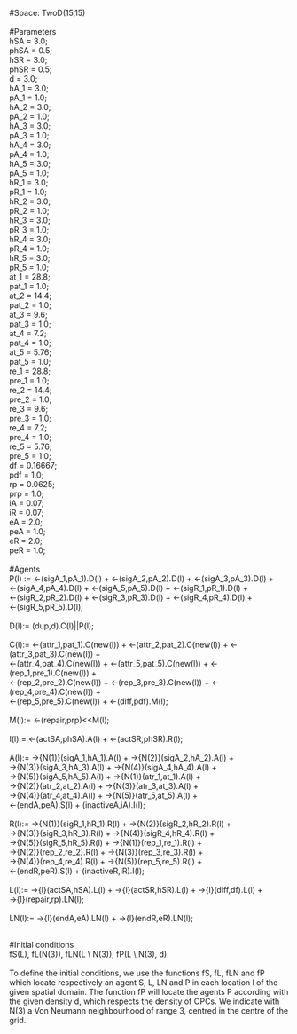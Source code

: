 
#Space: TwoD(15,15)<br />
<br />
#Parameters<br />
hSA = 3.0;<br />
phSA = 0.5;<br />
hSR = 3.0;<br />
phSR = 0.5;<br />
d = 3.0;<br />
hA_1 = 3.0;<br />
pA_1 = 1.0;<br />
hA_2 = 3.0;<br />
pA_2 = 1.0;<br />
hA_3 = 3.0;<br />
pA_3 = 1.0;<br />
hA_4 = 3.0;<br />
pA_4 = 1.0;<br />
hA_5 = 3.0;<br />
pA_5 = 1.0;<br />
hR_1 = 3.0;<br />
pR_1 = 1.0;<br />
hR_2 = 3.0;<br />
pR_2 = 1.0;<br />
hR_3 = 3.0;<br />
pR_3 = 1.0;<br />
hR_4 = 3.0;<br />
pR_4 = 1.0;<br />
hR_5 = 3.0;<br />
pR_5 = 1.0;<br />
at_1 = 28.8;<br />
pat_1 = 1.0;<br />
at_2 = 14.4;<br />
pat_2 = 1.0;<br />
at_3 = 9.6;<br />
pat_3 = 1.0;<br />
at_4 = 7.2;<br />
pat_4 = 1.0;<br />
at_5 = 5.76;<br />
pat_5 = 1.0;<br />
re_1 = 28.8;<br />
pre_1 = 1.0;<br />
re_2 = 14.4;<br />
pre_2 = 1.0;<br />
re_3 = 9.6;<br />
pre_3 = 1.0;<br />
re_4 = 7.2;<br />
pre_4 = 1.0;<br />
re_5 = 5.76;<br />
pre_5 = 1.0;<br />
df = 0.16667;<br />
pdf = 1.0;<br />
rp = 0.0625;<br />
prp = 1.0;<br />
iA = 0.07;<br />
iR = 0.07;<br />
eA = 2.0;<br />
peA = 1.0;<br />
eR = 2.0;<br />
peR = 1.0;<br />
<br />
#Agents<br />
P(l) :=  <-(sigA_1,pA_1).D(l) + <-(sigA_2,pA_2).D(l) + <-(sigA_3,pA_3).D(l) + <br />
         <-(sigA_4,pA_4).D(l) + <-(sigA_5,pA_5).D(l) + <-(sigR_1,pR_1).D(l) + <br />
         <-(sigR_2,pR_2).D(l) + <-(sigR_3,pR_3).D(l) + <-(sigR_4,pR_4).D(l) + <br />
         <-(sigR_5,pR_5).D(l);<br />
          <br />
D(l):= (dup,d).C(l)||P(l); <br />
<br />
C(l):= <-(attr_1,pat_1).C(new(l)) + <-(attr_2,pat_2).C(new(l)) + <-(attr_3,pat_3).C(new(l)) +  <br />
       <-(attr_4,pat_4).C(new(l)) + <-(attr_5,pat_5).C(new(l)) + <-(rep_1,pre_1).C(new(l)) + <br />
       <-(rep_2,pre_2).C(new(l)) + <-(rep_3,pre_3).C(new(l)) + <-(rep_4,pre_4).C(new(l)) + <br />
       <-(rep_5,pre_5).C(new(l)) + <-(diff,pdf).M(l);<br />
<br />
M(l):= <-(repair,prp)<<M(l); <br />
<br />
I(l):= <-(actSA,phSA).A(l) + <-(actSR,phSR).R(l);  <br />
<br />
A(l):= ->{N(1)}(sigA_1,hA_1).A(l) + ->{N(2)}(sigA_2,hA_2).A(l) + <br />
       ->{N(3)}(sigA_3,hA_3).A(l) + ->{N(4)}(sigA_4,hA_4).A(l) + <br />
       ->{N(5)}(sigA_5,hA_5).A(l) + ->{N(1)}(atr_1,at_1).A(l) + <br />
       ->{N(2)}(atr_2,at_2).A(l) + ->{N(3)}(atr_3,at_3).A(l) + <br />
       ->{N(4)}(atr_4,at_4).A(l) + ->{N(5)}(atr_5,at_5).A(l) + <br />
        <-(endA,peA).S(l) + (inactiveA,iA).I(l);<br />
<br />
R(l):= ->{N(1)}(sigR_1,hR_1).R(l) + ->{N(2)}(sigR_2,hR_2).R(l) + <br />
       ->{N(3)}(sigR_3,hR_3).R(l) + ->{N(4)}(sigR_4,hR_4).R(l) + <br />
       ->{N(5)}(sigR_5,hR_5).R(l) + ->{N(1)}(rep_1,re_1).R(l) + <br />
       ->{N(2)}(rep_2,re_2).R(l) + ->{N(3)}(rep_3,re_3).R(l) + <br />
       ->{N(4)}(rep_4,re_4).R(l) + ->{N(5)}(rep_5,re_5).R(l) + <br />
       <-(endR,peR).S(l) + (inactiveR,iR).I(l);<br />
<br />
L(l):= ->{l}(actSA,hSA).L(l) + ->{l}(actSR,hSR).L(l)  + ->{l}(diff,df).L(l) + <br />
        ->{l}(repair,rp).LN(l); <br />
<br />
LN(l):= ->{l}(endA,eA).LN(l) + ->{l}(endR,eR).LN(l); <br />

<br />
#Initial conditions<br />
fS(L), fL(N(3)), fLN(L \ N(3)), fP(L \ N(3), d)<br />
<br />
To define the initial conditions, we use the functions fS, fL, fLN and fP which locate respectively an agent S, L, LN and P in each location l of the given spatial domain. The function fP will locate the agents P according with the given density d, which respects the density of OPCs. We indicate with N(3) a Von Neumann neighbourhood of range 3, centred in the centre of the grid.
